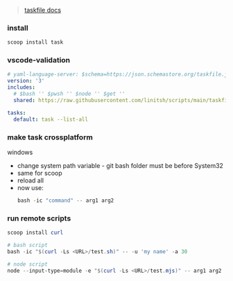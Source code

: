
>[taskfile docs](https://taskfile.dev/experiments/remote-taskfiles/)

### install
```powershell
scoop install task
```

### vscode-validation
```yml
# yaml-language-server: $schema=https://json.schemastore.org/taskfile.json
version: '3'
includes:
  # $bash '' $pwsh '' $node '' $get ''
  shared: https://raw.githubusercontent.com/linitsh/scripts/main/taskfile.shared.yml

tasks:
  default: task --list-all
```
### make task crossplatform
windows
- change system path variable - git bash folder must be before System32
- same for scoop
- reload all
- now use: 
  ```powershell
  bash -ic "command" -- arg1 arg2
  ```

### run remote scripts
```powershell
scoop install curl
```
```powershell
# bash script
bash -ic "$(curl -Ls <URL>/test.sh)" -- -u 'my name' -a 30
```
```powershell
# node script
node --input-type=module -e "$(curl -Ls <URL>/test.mjs)" -- arg1 arg2
```
